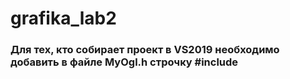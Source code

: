 # grafika_lab2
### Для тех, кто собирает проект в VS2019 необходимо добавить в файле MyOgl.h  строчку #include<string>
